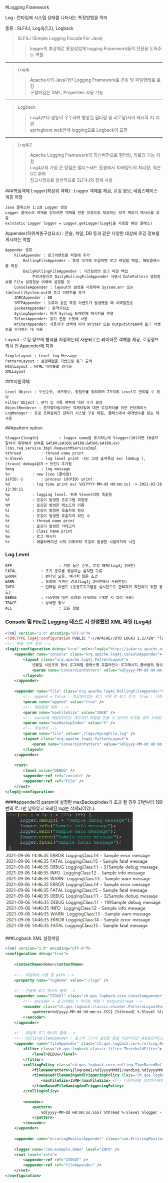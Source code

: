 #Logging Framework

Log : 런타임에 시스템 상태를 나타내는 특정방법을 의미

종류 : SLF4J, Log4j(1,2), Logback  

>SLF4J (Simple Logging Facade For Java)
>   >logger의 추상체로 통일성있게 logging Framework들의 전환을 도와주는 역할
---
>Log4j
>   >Apache사의 Java기반 Logging Framework로 콘솔 및 파일형태로 로깅  
> 구성파일은 XML, Properties 사용 가능
---
>Logback
>   >Log4j보다 성능이 우수하며 향상된 필터링 및 리로딩(서버 재시작 X) 지원  
> springboot web안에 logging으로 Logback이 포함
---
>Log4j2
>   >Apache Logging Framework의 최신버전으로 필터링, 리로딩 기능 지원  
> Log4j2의 가장 큰 장점은 멀티스레드 환경에서 10배정도의 처리량, 적은 GC 부하  
> 참고사항으로 일반적으로 SLF4J와 함께 사용

###핵심객체
Logger(최상위 객체) : Logger 객체를 제공, 로깅 정보, 네임스페이스 계층 저장

    Java 클래스와 1:1로 Logger 생성  
    Logger 클래스의 객체를 얻으려면 객체를 반환 유형으로 제공하는 정적 팩토리 메서드를 호출  
    ex)static Logger logger = Logger.getLogger(Log4j를 사용할 해당 클래스)  

Appender(하위계층구성요소) : 콘솔, 파일, DB 등과 같은 다양한 대상에 로깅 정보를 게시하는 역할

    Appender 종류  
        FileAppender : 로그이벤트를 파일에 추가  
            RollingFileAppender : 특정 크기에 도달하면 로그 파일을 백업, 해당클래스를 확장  
            DailyRollingFileAppender : 기간설정의 로그 파일 백업  
                주의사항으로 DailyRollingFileAppender 사용시 DatePattern 설정정보를 File 설정정보 아래에 설정할 것  
        ConsoleAppender : layout의 설정을 사용하여 System.err 또는 (default)System.out에 로그 이벤트를 추가  
        JDBCAppender : DB  
        SMTPAppender : 오류와 같은 특정 이벤트가 발생했을 때 이메일전송  
        SocketAppender : 원격저장소
        SyslogAppender: 원격 Syslog 도메인에 메시지를 연결    
        TelnetAppender: 읽기 전용 소켓에 사용  
        WriterAppender: 사용자의 선택에 따라 Writer 또는 OutputStream에 로그 이벤트를 추가하는 데 사용  

Layout : 로깅 정보의 형식을 지정하는데 사용되ㅑ는 레이아웃 객체를 제공, 로깅정보 게시 전 Appender에 지원

    SimpleLayout : Level-log Message  
    PatternLayout : 설정패턴을 기반으로 로그 출력  
    HtmlLayout : HTML 테이블로 형식화  
    XMLLayout  

###지원객체

    Level Object : 우선순위, 세부정보, 정밀도를 정의하며 7가지의 Level로 관리할 수 있다
    Filter Object : 분석 및 기록 여부에 대한 추가 설정
    ObjectRenderer : 문자열타입이아닌 객체타입에 대한 로깅처리를 위한 인터페이스
    LogManager : 로깅 프레임워크 관리기 시스템 구성 파일, 클래스에서 매개변수를 읽는 데 사용


###pattern option

    %logger{length}	        : logger name을 표시하는데 %logger(10)이면 10글자 알아서 축약해서 보여줌 &#160;&#160;&#160;&#160;&#160;ex) lims.req.service.Impl.RequestMServiceImpl
    %thread			: thread name print
    %-5level 		: log level print -5는 고정 출력폭임 ex) [debug ], [trace] debug4글자 + 빈칸1 추가됨
    %msg 			: log message
    %n 			: new line (줄바꿈)
    ${PID:-} 		: process id(PID) print
    %d 			: log time print ex) %d{YYYY-MM-dd HH:mm:ss} -> 2021-03-26 12:30:11
    %p 			: logging level. 위에 %level이랑 똑같음
    %F 			: 로깅이 발생한 프로그램 파일명
    %M 			: 로깅일 발생한 메소드의 이름
    %l 			: 로깅이 발생한 호출지의 정보
    %L 			: 로깅이 발생한 호출지의 라인 수
    %t 			: thread name print
    %c 			: 로깅이 발생한 카테고리
    %C 			: Class name print
    %m 			: 로그 메시지
    %r 			: 애플리케이션 시작 이후부터 로깅이 발생한 시점까지의 시간

### Log Level

    OFF                     : 가장 높은 순위, 로깅 해제(Log4j 2버전)
    FATAL			: 조기 종료를 유발하는 심각한 오류
    ERROR			: 런타임 오류, 예기치 않은 조건
    WARN			: 오류에 가까운 경고(Log4j 2버전에서 사용안함)
    INFO			: 런타임 이벤트 (응용프로그램을 실시간으로 관리자가 확인하기 위한 용도)
    DEBUG			: 시스템에 대한 흐름의 상세정보 (개발 시 많이 사용)
    TRACE			: 상세한 정보
    ALL                     : 모든 정보

### Console 및 File로 Logging 테스트 시 설정했던 XML 파일 (Log4j)
```xml
<?xml version="1.0" encoding="UTF-8"?>
<!DOCTYPE log4j:configuration PUBLIC "-//APACHE//DTD LOG4J 1.2//EN" "log4j.dtd">
<!-- 콘솔 기본 설정 -->
<log4j:configuration debug="true" xmlns:log4j="http://jakarta.apache.org/log4j/">
	<appender name="console" class="org.apache.log4j.ConsoleAppender">
		<layout class="org.apache.log4j.PatternLayout">
			년월일 시분초의 형식-로그레벨-클래스명-호출라인수-로그메시지-줄바꿈의 형식으로 만들어 달라는 패턴
			<param name="ConversionPattern" value="%d{yyyy-MM-dd HH:mm:ss} %-5p %c{1}:%L - %m%n" />
		</layout>
	</appender>

	<appender name="file" class="org.apache.log4j.RollingFileAppender">
		<!-- append = false : 작성되어있는 로그 삭제 후 로그 추가, true : 기존파일에 로그 추가 -->
		<param name="append" value="true" />
		<!-- 파일용량 제한  -->
		<param name="maxFileSize" value="10KB" />
		<!-- value에 세팅되어있는 개수까지 파일을 만들 수 있으며 초과될 경우 오래된 log는 삭제되며 최근 log가 찍히는 방식 -->
		<param name="maxBackupIndex" value="5" />
		<!-- 파일생성 -->
		<param name="file" value="./logs/myLogFile.log" />
		<layout class="org.apache.log4j.PatternLayout">
			<param name="ConversionPattern" value="%d{yyyy-MM-dd HH:mm:ss} %-5p %c{1}:%L - %m%n" />
		</layout>
	</appender>

	<root>
		<level value="DEBUG" />
		<appender-ref ref="console" />
		<appender-ref ref="file" />
	</root>
</log4j:configuration>
```

####appender의 param에 설정된 maxBackupIndex가 초과 될 경우
    31번부터 199번의 로그만 남아있고 오래된 log는 삭제되어있다.
![](img/logtest1.jpg)  

###Logback XML 설정파일
```xml
<?xml version="1.0" encoding="UTF-8"?>
<configuration debug="true">

	<contextName>demo</contextName>
    
    <!-- 파일에서 사용 할 path -->
	<property name="logHome" value="./logs" />

    <!-- 콘솔에 로그 메시지 출력 -->
	<appender name="STDOUT" class="ch.qos.logback.core.ConsoleAppender">
        <!-- encoder = 로그이벤트 > 바이트 배열 > OutputStream -->
		<encoder class="ch.qos.logback.classic.encoder.PatternLayoutEncoder">
			<pattern>%d{yyyy-MM-dd HH:mm:ss.SSS} [%thread] %-5level %logger{50} - %msg%n</pattern>
		</encoder>
	</appender>

    <!-- 파일에 로그 메시지 출력 -->
    <!-- RollingFileAppender : 로그의 크기가 설정한 용량 이상이되면 새로운인덱스로 파일을 추가 생성하여 로그를 쌓음 -->
	<appender name="fileAppender" class="ch.qos.logback.core.rolling.RollingFileAppender">
		<filter class="ch.qos.logback.classic.filter.ThresholdFilter">
			<level>DEBUG</level>
		</filter>
		<rollingPolicy class="ch.qos.logback.core.rolling.TimeBasedRollingPolicy">
			<fileNamePattern>${logHome}/%d{yyyyMMdd}/vending.%d{yyyyMMdd}.%i.log</fileNamePattern>
			<timeBasedFileNamingAndTriggeringPolicy class="ch.qos.logback.core.rolling.SizeAndTimeBasedFNATP">
				<maxFileSize>15MB</maxFileSize> <!-- 다음파일을 생성하기위한 max size -->
			</timeBasedFileNamingAndTriggeringPolicy>
		</rollingPolicy>

		<encoder>
			<pattern>
				%d{yyyy-MM-dd HH:mm:ss.SSS} %thread %-5level %logger - %m%n
			</pattern>
		</encoder>
	</appender>

	<appender name="errorLogMonitorAppender" class="com.ErrorLogMonitorAppender"></appender>

	<logger name="com.example.demo" level="INFO" />
	<root level="info">
		<appender-ref ref="STDOUT" />
		<appender-ref ref="fileAppender" />
	</root>
</configuration>
```